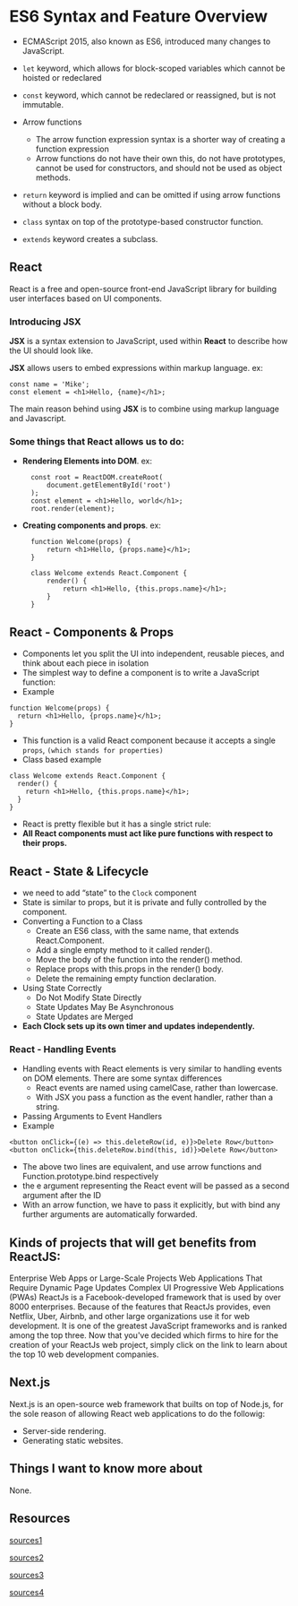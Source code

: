 # ES6 Syntax and Feature Overview 

- ECMAScript 2015, also known as ES6, introduced many changes to JavaScript.

- `let` keyword, which allows for block-scoped variables which cannot be hoisted or redeclared
- `const` keyword, which cannot be redeclared or reassigned, but is not immutable.
- Arrow functions
  - The arrow function expression syntax is a shorter way of creating a function expression
  - Arrow functions do not have their own this, do not have prototypes, cannot be used for constructors, and should not be used as object methods.
- `return` keyword is implied and can be omitted if using arrow functions without a block body.
- `class` syntax on top of the prototype-based constructor function.
- `extends` keyword creates a subclass.

## React

React is a free and open-source front-end JavaScript library for building user interfaces based on UI components. 

### Introducing JSX

**JSX** is a syntax extension to JavaScript, used within **React** to describe how the UI should look like.

**JSX** allows users to embed expressions within markup language. ex:

    const name = 'Mike';
    const element = <h1>Hello, {name}</h1>;

The main reason behind using **JSX** is to combine using markup language and Javascript.

### Some things that React allows us to do:

- **Rendering Elements into DOM**. ex: 

        const root = ReactDOM.createRoot(
            document.getElementById('root')
        );
        const element = <h1>Hello, world</h1>;
        root.render(element);

- **Creating components and props**. ex: 

        function Welcome(props) {
            return <h1>Hello, {props.name}</h1>;
        }

        class Welcome extends React.Component {
            render() {
                return <h1>Hello, {this.props.name}</h1>;
            }
        }



## React - Components & Props
- Components let you split the UI into independent, reusable pieces, and think about each piece in isolation
- The simplest way to define a component is to write a JavaScript function:
- Example
```
function Welcome(props) {
  return <h1>Hello, {props.name}</h1>;
}
```
- This function is a valid React component because it accepts a single `props`, `(which stands for properties)`
- Class based example
```
class Welcome extends React.Component {
  render() {
    return <h1>Hello, {this.props.name}</h1>;
  }
}
```
- React is pretty flexible but it has a single strict rule:
- **All React components must act like pure functions with respect to their props.**



## React - State & Lifecycle
- we need to add “state” to the `Clock` component
- State is similar to props, but it is private and fully controlled by the component.
- Converting a Function to a Class 
  - Create an ES6 class, with the same name, that extends React.Component.
  - Add a single empty method to it called render().
  - Move the body of the function into the render() method.
  - Replace props with this.props in the render() body.
  - Delete the remaining empty function declaration.
- Using State Correctly 
  - Do Not Modify State Directly
  - State Updates May Be Asynchronous
  - State Updates are Merged
- **Each Clock sets up its own timer and updates independently.**


### React - Handling Events
- Handling events with React elements is very similar to handling events on DOM elements. There are some syntax differences 
  - React events are named using camelCase, rather than lowercase.
  - With JSX you pass a function as the event handler, rather than a string.
- Passing Arguments to Event Handlers
- Example
```
<button onClick={(e) => this.deleteRow(id, e)}>Delete Row</button>
<button onClick={this.deleteRow.bind(this, id)}>Delete Row</button>
```
- The above two lines are equivalent, and use arrow functions and Function.prototype.bind respectively 
- the e argument representing the React event will be passed as a second argument after the ID
- With an arrow function, we have to pass it explicitly, but with bind any further arguments are automatically forwarded.

## Kinds of projects that will get benefits from ReactJS:

Enterprise Web Apps or Large-Scale Projects Web Applications That Require Dynamic Page Updates Complex UI Progressive Web Applications (PWAs) ReactJs is a Facebook-developed framework that is used by over 8000 enterprises. Because of the features that ReactJs provides, even Netflix, Uber, Airbnb, and other large organizations use it for web development. It is one of the greatest JavaScript frameworks and is ranked among the top three. Now that you've decided which firms to hire for the creation of your ReactJs web project, simply click on the link to learn about the top 10 web development companies.



## Next.js

Next.js is an open-source web framework that builts on top of Node.js, for the sole reason of allowing React web applications to do the followig:

* Server-side rendering.
* Generating static websites.

## Things I want to know more about

None.

## Resources

[sources1](https://reactjs.org/docs/introducing-jsx.html)

[sources2](https://reactjs.org/docs/rendering-elements.html)

[sources3](https://reactjs.org/docs/state-and-lifecycle.html)

[sources4](https://nextjs.org/learn/basics/create-nextjs-app)
